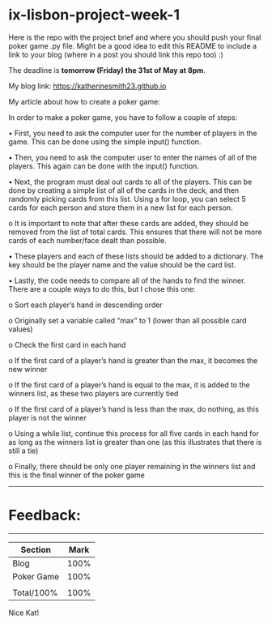 # ix-lisbon-project-week-1

Here is the repo with the project brief and where you should push your final poker game .py file. Might be a good idea to edit this README to include a link to your blog (where in a post you should link this repo too) :) 

The deadline is **tomorrow (Friday) the 31st of May at 8pm**.


My blog link:
https://katherinesmith23.github.io



My article about how to create a poker game:

In order to make a poker game, you have to follow a couple of steps:

•	First, you need to ask the computer user for the number of players in the game.  This can be done using the simple input() function.  

•	Then, you need to ask the computer user to enter the names of all of the players.  This again can be done with the input() function.  

•	Next, the program must deal out cards to all of the players.  This can be done by creating a simple list of all of the cards in the deck, and then randomly picking cards from this list.  Using a for loop, you can select 5 cards for each person and store them in a new list for each person.

   o   It is important to note that after these cards are added, they should be removed from the list of total cards.  This ensures that there will not be more cards of each number/face dealt than possible.
  
•	These players and each of these lists should be added to a dictionary.  The key should be the player name and the value should be the card list.

•	Lastly, the code needs to compare all of the hands to find the winner.  There are a couple ways to do this, but I chose this one:

   o	Sort each player’s hand in descending order
  
   o	Originally set a variable called “max” to 1 (lower than all possible card values)
  
   o	Check the first card in each hand
  
   o	If the first card of a player’s hand is greater than the max, it becomes the new winner
  
   o	If the first card of a player’s hand is equal to the max, it is added to the winners list, as these two players are currently tied
  
   o	If the first card of a player’s hand is less than the max, do nothing, as this player is not the winner
  
   o	Using a while list, continue this process for all five cards in each hand for as long as the winners list is greater than one (as this illustrates that there is still a tie)
  
   o	Finally, there should be only one player remaining in the winners list and this is the final winner of the poker game


------------------------------------------------------------------------------------------------
# Feedback: 
------------------------------------------------------------------------------------------------

| Section | Mark | 
|---|---| 
| Blog | 100% | 
| Poker Game | 100% |
||| 
| Total/100% | 100% | 

Nice Kat!
